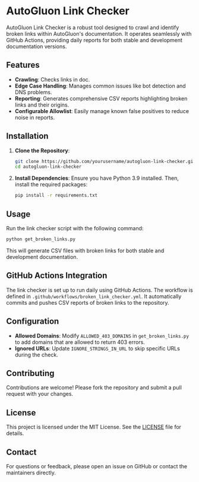 # AutoGluon Link Checker

AutoGluon Link Checker is a robust tool designed to crawl and identify broken links within AutoGluon's documentation. It operates seamlessly with GitHub Actions, providing daily reports for both stable and development documentation versions.

## Features

- **Crawling**: Checks links in doc.
- **Edge Case Handling**: Manages common issues like bot detection and DNS problems.
- **Reporting**: Generates comprehensive CSV reports highlighting broken links and their origins.
- **Configurable Allowlist**: Easily manage known false positives to reduce noise in reports.

## Installation

1. **Clone the Repository**:
   ```bash
   git clone https://github.com/yourusername/autogluon-link-checker.git
   cd autogluon-link-checker
   ```

2. **Install Dependencies**:
   Ensure you have Python 3.9 installed. Then, install the required packages:
   ```bash
   pip install -r requirements.txt
   ```

## Usage

Run the link checker script with the following command:

```bash
python get_broken_links.py
```


This will generate CSV files with broken links for both stable and development documentation.

## GitHub Actions Integration

The link checker is set up to run daily using GitHub Actions. The workflow is defined in `.github/workflows/broken_link_checker.yml`. It automatically commits and pushes CSV reports of broken links to the repository.

## Configuration

- **Allowed Domains**: Modify `ALLOWED_403_DOMAINS` in `get_broken_links.py` to add domains that are allowed to return 403 errors.
- **Ignored URLs**: Update `IGNORE_STRINGS_IN_URL` to skip specific URLs during the check.

## Contributing

Contributions are welcome! Please fork the repository and submit a pull request with your changes.

## License

This project is licensed under the MIT License. See the [LICENSE](LICENSE) file for details.

## Contact

For questions or feedback, please open an issue on GitHub or contact the maintainers directly.
